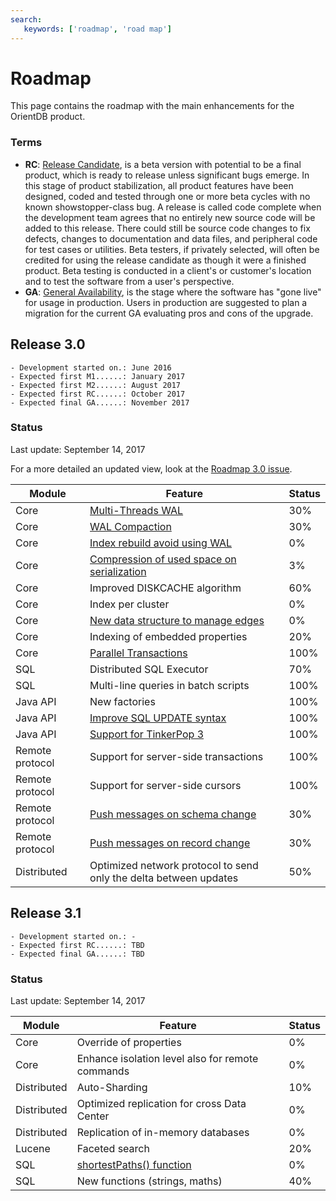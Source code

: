 ```yaml
---
search:
   keywords: ['roadmap', 'road map']
---
```


# Roadmap

This page contains the roadmap with the main enhancements for the OrientDB product. 

### Terms
- **RC**: [Release Candidate](https://en.wikipedia.org/wiki/Software_release_life_cycle#Release_candidate), is a beta version with potential to be a final product, which is ready to release unless significant bugs emerge. In this stage of product stabilization, all product features have been designed, coded and tested through one or more beta cycles with no known showstopper-class bug. A release is called code complete when the development team agrees that no entirely new source code will be added to this release. There could still be source code changes to fix defects, changes to documentation and data files, and peripheral code for test cases or utilities. Beta testers, if privately selected, will often be credited for using the release candidate as though it were a finished product. Beta testing is conducted in a client's or customer's location and to test the software from a user's perspective.
- **GA**: [General Availability](https://en.wikipedia.org/wiki/Software_release_life_cycle#General_availability_.28GA.29), is the stage where the software has "gone live" for usage in production. Users in production are suggested to plan a migration for the current GA evaluating pros and cons of the upgrade.

## Release 3.0
```
- Development started on.: June 2016
- Expected first M1......: January 2017
- Expected first M2......: August 2017
- Expected first RC......: October 2017
- Expected final GA......: November 2017
```

### Status
Last update: September 14, 2017

For a more detailed an updated view, look at the [Roadmap 3.0 issue](https://github.com/orientechnologies/orientdb/issues/6005).

| Module | Feature | Status                     |
|--------|---------|----------------------------|
| Core | [Multi-Threads WAL](https://github.com/orientechnologies/orientdb/issues/2989) | 30% |
| Core | [WAL Compaction](https://github.com/orientechnologies/orientdb/issues/5277) | 30% |
| Core | [Index rebuild avoid using WAL](https://github.com/orientechnologies/orientdb/issues/4568)| 0% |
| Core | [Compression of used space on serialization](https://github.com/orientechnologies/orientdb/issues/3742)| 3%  |
| Core | Improved DISKCACHE algorithm| 60%  |
| Core | Index per cluster | 0% |
| Core | [New data structure to manage edges](https://github.com/orientechnologies/orientdb/issues/4491)| 0% |
| Core | Indexing of embedded properties | 20% |
| Core | [Parallel Transactions](https://github.com/orientechnologies/orientdb/issues/1677)| 100%|
| SQL | Distributed SQL Executor | 70% |
| SQL | Multi-line queries in batch scripts | 100% |
| Java API | New factories | 100% |
| Java API | [Improve SQL UPDATE syntax](https://github.com/orientechnologies/orientdb/issues/4814)  | 100% |
| Java API | [Support for TinkerPop 3](https://github.com/orientechnologies/orientdb/issues/2441) | 100% |
| Remote protocol | Support for server-side transactions | 100% |
| Remote protocol | Support for server-side cursors | 100% |
| Remote protocol | [Push messages on schema change](https://github.com/orientechnologies/orientdb/issues/3496) |30% |
| Remote protocol | [Push messages on record change](https://github.com/orientechnologies/orientdb/issues/3496) |30% |
| Distributed | Optimized network protocol to send only the delta between updates| 50% |


## Release 3.1
```
- Development started on.: -
- Expected first RC......: TBD
- Expected final GA......: TBD
```

### Status
Last update: September 14, 2017

| Module | Feature | Status                     |
|--------|---------|----------------------------|
| Core | Override of properties | 0% |
| Core | Enhance isolation level also for remote commands| 0% |
| Distributed | Auto-Sharding | 10% |
| Distributed | Optimized replication for cross Data Center | 0% |
| Distributed | Replication of in-memory databases | 0% |
| Lucene | Faceted search | 20% |
| SQL | [shortestPaths() function](https://github.com/orientechnologies/orientdb/issues/4474) | 0% |
| SQL | New functions (strings, maths) | 40% |
